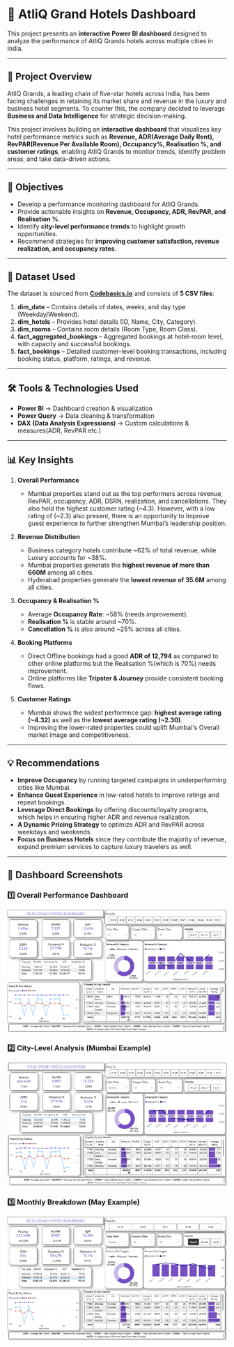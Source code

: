 # 🏨 AtliQ Grand Hotels Dashboard  

This project presents an **interactive Power BI dashboard** designed to analyze the performance of AtliQ Grands hotels across multiple cities in India.

---

## 📌 Project Overview  
AtliQ Grands, a leading chain of five-star hotels across India, has been facing challenges in retaining its market share and revenue in the luxury and business hotel segments. To counter this, the company decided to leverage **Business and Data Intelligence** for strategic decision-making.  

This project involves building an **interactive dashboard** that visualizes key hotel performance metrics such as **Revenue, ADR(Average Daily Rent), RevPAR(Revenue Per Available Room), Occupancy%, Realisation %, and customer ratings**, enabling AtliQ Grands to monitor trends, identify problem areas, and take data-driven actions.  

---

## 🎯 Objectives  
- Develop a performance monitoring dashboard for AtliQ Grands.  
- Provide actionable insights on **Revenue, Occupancy, ADR, RevPAR, and Realisation %**.  
- Identify **city-level performance trends** to highlight growth opportunities.  
- Recommend strategies for **improving customer satisfaction, revenue realization, and occupancy rates**.  

---

## 📂 Dataset Used  
The dataset is sourced from **[Codebasics.io](https://codebasics.io/)** and consists of **5 CSV files**:  

1. **dim_date** – Contains details of dates, weeks, and day type (Weekday/Weekend).  
2. **dim_hotels** – Provides hotel details (ID, Name, City, Category).  
3. **dim_rooms** – Contains room details (Room Type, Room Class).  
4. **fact_aggregated_bookings** – Aggregated bookings at hotel-room level, with capacity and successful bookings.  
5. **fact_bookings** – Detailed customer-level booking transactions, including booking status, platform, ratings, and revenue.  

---

## 🛠 Tools & Technologies Used  
- **Power BI** → Dashboard creation & visualization  
- **Power Query** → Data cleaning & transformation  
- **DAX (Data Analysis Expressions)** → Custom calculations & measures(ADR, RevPAR etc.)

---

## 📊 Key Insights  
1. **Overall Performance**  
   - Mumbai properties stand out as the top performers across revenue, RevPAR, occupancy, ADR, DSRN, realization, and cancellations. They also hold the highest customer rating (~4.3). However, with a low rating of (~2.3) also present, there is an opportunity to Improve guest experience to further strengthen Mumbai’s leadership position.
     
2. **Revenue Distribution**  
   - Business category hotels contribute ~62% of total revenue, while Luxury accounts for ~38%.  
   - Mumbai properties generate the **highest revenue of more than 660M** among all cities.
   - Hyderabad properties generate the **lowest revenue of 35.6M** among all cities.

3. **Occupancy & Realisation %**  
   - Average **Occupancy Rate**: ~58% (needs improvement).  
   - **Realisation %** is stable around ~70%.
   - **Cancellation %** is also around ~25% across all cities.

4. **Booking Platforms**  
   - Direct Offline bookings had a good **ADR of 12,794** as compared to other online platforms but the Realisation %(which is 70%) needs improvement. 
   - Online platforms like **Tripster & Journey** provide consistent booking flows.  

5. **Customer Ratings**  
   - Mumbai shows the widest performnce gap: **highest average rating (~4.32)** as well as the **lowest average rating (~2.30)**.
   - Improving the lower-rated properties could uplift Mumbai's Overall market image and competitiveness.

---

## 💡 Recommendations  
- **Improve Occupancy** by running targeted campaigns in underperforming cities like Mumbai.  
- **Enhance Guest Experience** in low-rated hotels to improve ratings and repeat bookings.  
- **Leverage Direct Bookings** by offering discounts/loyalty programs, which helps in ensuring higher ADR and revenue realization.  
- **A Dynamic Pricing Strategy** to optimize ADR and RevPAR across weekdays and weekends.  
- **Focus on Business Hotels** since they contribute the majority of revenue, expand premium services to capture luxury travelers as well.  

---

## 📸 Dashboard Screenshots  

### 1️⃣ Overall Performance Dashboard  
![Dashboard 1](Dashboard%20Ss%201.png)  

### 2️⃣ City-Level Analysis (Mumbai Example)  
![Dashboard 2](Dashboard%20Ss%202.png)  

### 3️⃣ Monthly Breakdown (May Example)  
![Dashboard 3](Dashboard%20Ss%203.png)  
